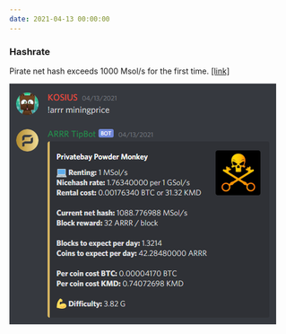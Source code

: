 ```yaml
---
date: 2021-04-13 00:00:00
---
```


### Hashrate

Pirate net hash exceeds 1000 Msol/s for the first time. [[link]](https://discord.com/channels/512188534111862784/512192638032674818/831567245187743745)

[![Hashrate](assets/img/posts/1000MSol-s.png)](assets/img/posts/1000MSol-s.png)

